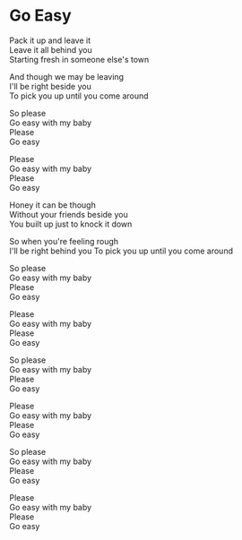 # Go Easy  

Pack it up and leave it  
Leave it all behind you  
Starting fresh in someone else's town  

And though we may be leaving  
I'll be right beside you  
To pick you up until you come around  

So please  
Go easy with my baby  
Please  
Go easy  

Please  
Go easy with my baby  
Please  
Go easy  

Honey it can be though  
Without your friends beside you  
You built up just to knock it down  

So when you're feeling rough  
I'll be right behind you
To pick you up until you come around  

So please  
Go easy with my baby  
Please  
Go easy  

Please  
Go easy with my baby  
Please  
Go easy  

So please  
Go easy with my baby  
Please  
Go easy  

Please  
Go easy with my baby  
Please  
Go easy  

So please  
Go easy with my baby  
Please  
Go easy  

Please  
Go easy with my baby  
Please  
Go easy  
